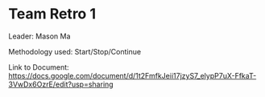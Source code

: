 <h1> Team Retro 1 </h1> 


Leader: Mason Ma 

Methodology used: Start/Stop/Continue 

Link to Document: https://docs.google.com/document/d/1t2FmfkJeii17jzyS7_elypP7uX-FfkaT-3VwDx6OzrE/edit?usp=sharing
